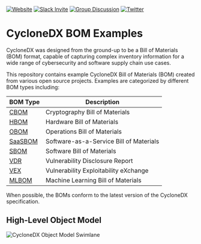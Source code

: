 [![Website](https://img.shields.io/badge/https://-cyclonedx.org-blue.svg)](https://cyclonedx.org/)
[![Slack Invite](https://img.shields.io/badge/Slack-Join-blue?logo=slack&labelColor=393939)](https://cyclonedx.org/slack/invite)
[![Group Discussion](https://img.shields.io/badge/discussion-groups.io-blue.svg)](https://groups.io/g/CycloneDX)
[![Twitter](https://img.shields.io/twitter/url/http/shields.io.svg?style=social&label=Follow)](https://twitter.com/CycloneDX_Spec)


# CycloneDX BOM Examples
CycloneDX was designed from the ground-up to be a Bill of Materials (BOM) format, capable of capturing complex inventory 
information for a wide range of cybersecurity and software supply chain use cases.

This repository contains example CycloneDX Bill of Materials (BOM) created from various open source projects. Examples 
are categorized by different BOM types including:

| BOM Type           | Description                             |
|--------------------|-----------------------------------------|
| [CBOM](CBOM)       | Cryptography Bill of Materials          |
| [HBOM](HBOM)       | Hardware Bill of Materials              |
| [OBOM](OBOM)       | Operations Bill of Materials            |
| [SaaSBOM](SaaSBOM) | Software-as-a-Service Bill of Materials |
| [SBOM](SBOM)       | Software Bill of Materials              |
| [VDR](VDR)         | Vulnerability Disclosure Report         |
| [VEX](VEX)         | Vulnerability Exploitability eXchange   |
| [MLBOM](MLBOM)     | Machine Learning Bill of Materials      |

When possible, the BOMs conform to the latest version of the CycloneDX specification.

## High-Level Object Model
![CycloneDX Object Model Swimlane](https://cyclonedx.org/theme/assets/images/CycloneDX-Object-Model-Swimlane.svg)
